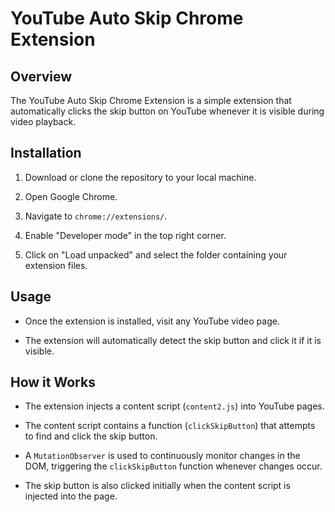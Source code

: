 # YouTube Auto Skip Chrome Extension

## Overview
The YouTube Auto Skip Chrome Extension is a simple extension that automatically clicks the skip button on YouTube whenever it is visible during video playback.

## Installation
1. Download or clone the repository to your local machine.

2. Open Google Chrome.

3. Navigate to `chrome://extensions/`.

4. Enable "Developer mode" in the top right corner.

5. Click on "Load unpacked" and select the folder containing your extension files.

## Usage
- Once the extension is installed, visit any YouTube video page.

- The extension will automatically detect the skip button and click it if it is visible.

## How it Works
- The extension injects a content script (`content2.js`) into YouTube pages.

- The content script contains a function (`clickSkipButton`) that attempts to find and click the skip button.

- A `MutationObserver` is used to continuously monitor changes in the DOM, triggering the `clickSkipButton` function whenever changes occur.

- The skip button is also clicked initially when the content script is injected into the page.